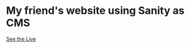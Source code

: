 # My friend's website using Sanity as CMS
<a href="https://stablo-next-js-minimal-blog-template-wheat.vercel.app/"> See the Live </a>

